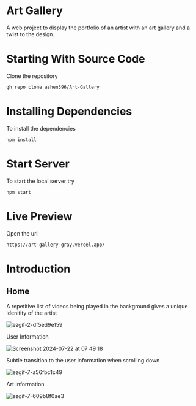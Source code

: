 # Art Gallery
A web project to display the portfolio of an artist with an art gallery and a twist to the design.

# Starting With Source Code
Clone the repository

    gh repo clone ashen396/Art-Gallery

# Installing Dependencies
To install the dependencies

    npm install

# Start Server
To start the local server try

    npm start

# Live Preview
Open the url

    https://art-gallery-gray.vercel.app/

# Introduction
## Home
A repetitive list of videos being played in the background gives a unique idenitity of the artist

![ezgif-2-df5ed9e159](https://github.com/user-attachments/assets/a4d05232-cfcb-478e-8895-faba3db9657a)

User Information

![Screenshot 2024-07-22 at 07 49 18](https://github.com/user-attachments/assets/74039493-a7d1-41b3-bbe3-53527ad90cfb)


Subtle transition to the user information when scrolling down

![ezgif-7-a56fbc1c49](https://github.com/user-attachments/assets/9b88487f-e368-4f30-802e-e5ad752bc4cb)


Art Information

![ezgif-7-609b8f0ae3](https://github.com/user-attachments/assets/9b77cf2f-30b9-4b28-8817-c37e9b8b9fc7)
